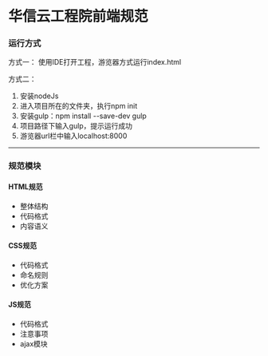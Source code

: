 # 华信云工程院前端规范

### 运行方式 ###
 方式一：
 使用IDE打开工程，游览器方式运行index.html

 方式二：
1. 安装nodeJs
2. 进入项目所在的文件夹，执行npm init
3. 安装gulp：npm install --save-dev gulp
4. 项目路径下输入gulp，提示运行成功
5. 游览器url栏中输入localhost:8000

***
### 规范模块 ###

#### HTML规范 ####
* 整体结构
* 代码格式
* 内容语义
#### CSS规范 ####
* 代码格式
* 命名规则
* 优化方案
#### JS规范 ####
* 代码格式
* 注意事项
* ajax模块
